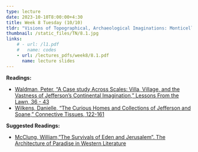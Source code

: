 ```yaml
---
type: lecture
date: 2023-10-10T8:00:00+4:30
title: Week 8 Tuesday (10/10)
tldr: "Visions of Topographical, Archaeological Imaginations: Monticello (1770-1826)"
thumbnail: /static_files/TN/8.1.jpg
links: 
    # - url: /l1.pdf
    #   name: codes
    - url: /lectures_pdfs/week8/8.1.pdf
      name: lecture slides
---
```

**Readings:**
- [Waldman, Peter, “A Case study Across Scales: Villa, Village, and the Vastness of Jefferson’s Continental Imagination,” Lessons From the Lawn, 36 - 43](/LOTL_Test/readings_pdfs/week8/TH/r1.pdf)
- [Wilkens, Danielle, “The Curious Homes and Collections of Jefferson and Soane,” Connective Tissues, 122-161](/LOTL_Test/readings_pdfs/week8/TH/r2.pdf)

**Suggested Readings:**
- [McClung, William,”The Survivals of Eden and Jerusalem”. The Architecture of Paradise in Western Literature](/LOTL_Test/readings_pdfs/week8/TH/r3.pdf)



